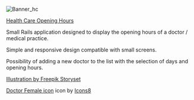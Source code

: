 ![Banner_hc](https://user-images.githubusercontent.com/71888404/113407437-939b8400-93ad-11eb-944c-f403def87054.png)

<a target="_blank"  href="https://health-care-opening-hours.herokuapp.com/">Health Care Opening Hours</a>

Small Rails application designed to display the opening hours of a doctor / medical practice.

Simple and responsive design compatible with small screens.

Possibility of adding a new doctor to the list with the selection of days and opening hours.


<a target="_blank"  href="https://storyset.com/work">Illustration by Freepik Storyset</a>

<a target="_blank" href="undefined/icons/set/doctor-female">Doctor Female icon</a> icon by <a target="_blank" href="">Icons8</a>
